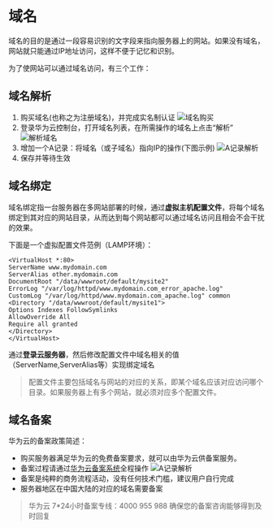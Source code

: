 # 域名

域名的目的是通过一段容易识别的文字段来指向服务器上的网站。如果没有域名，网站就只能通过IP地址访问，这样不便于记忆和识别。

为了使网站可以通过域名访问，有三个工作：

## 域名解析

1. 购买域名(也称之为注册域名)，并完成实名制认证
   ![域名购买](https://libs-websoft9-com.oss-cn-qingdao.aliyuncs.com/Websoft9/DocsPicture/en/huaweicloud/hwcloud-buydomain-websoft9.png)
2. 登录华为云控制台，打开域名列表，在所需操作的域名上点击“解析”
   ![解析域名](https://libs.websoft9.com/Websoft9/DocsPicture/en/huaweicloud/huaweicloud-dns-websoft9.png)
3. 增加一个A记录：将域名（或子域名）指向IP的操作(下图示例)
   ![A记录解析](https://libs.websoft9.com/Websoft9/DocsPicture/en/huaweicloud/huaweicloud-dnsrev-websoft9.png)
2. 保存并等待生效

## 域名绑定

域名绑定指一台服务器在多网站部署的时候，通过**虚拟主机配置文件**，将每个域名绑定到其对应的网站目录，从而达到每个网站都可以通过域名访问且相会不会干扰的效果。

下面是一个虚拟配置文件范例（LAMP环境）：

   ~~~ 
<VirtualHost *:80>
ServerName www.mydomain.com
ServerAlias other.mydomain.com
DocumentRoot "/data/wwwroot/default/mysite2"
ErrorLog "/var/log/httpd/www.mydomain.com_error_apache.log"
CustomLog "/var/log/httpd/www.mydomain.com_apache.log" common
<Directory "/data/wwwroot/default/mysite1">
Options Indexes FollowSymlinks
AllowOverride All
Require all granted
</Directory>
</VirtualHost>
   ~~~

通过**登录云服务器**，然后修改配置文件中域名相关的值（ServerName,ServerAlias等）实现绑定域名

> 配置文件主要包括域名与网站的对应的关系，即某个域名应该对应访问哪个目录。如果服务器上有多个网站，就必须对应多个配置文件。

## 域名备案

华为云的备案政策简述：

- 购买服务器满足华为云的免费备案要求，就可以由华为云供备案服务。  
- 备案过程请通过[华为云备案系统](https://beian.huaweicloud.com/)全程操作
   ![A记录解析](https://libs.websoft9.com/Websoft9/DocsPicture/en/huaweicloud/huaweicloud-dnsbeians-websoft9.png)
- 备案是纯粹的商务流程活动，没有任何技术门槛，建议用户自行完成
- 服务器地区在中国大陆的对应的域名需要备案

> 华为云 7*24小时备案专线：4000 955 988 确保您的备案咨询能够得到及时回复

